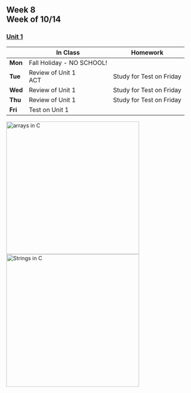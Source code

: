 ## Week 8 <br>Week of 10/14

### [Unit 1](/apcsp/curriculum/1)

  |       |In Class               |Homework   |
  |-------|---------              |---------  |
  |**Mon**|Fall Holiday - NO SCHOOL! | |
  |**Tue**|Review of Unit 1<br>ACT|Study for Test on Friday |
  |**Wed**|Review of Unit 1 |Study for Test on Friday |
  |**Thu**|Review of Unit 1 |Study for Test on Friday |
  |**Fri**|Test on Unit 1 | |


<meta http-equiv="refresh" content="300"/>

<!-- <img src="https://miro.medium.com/max/2544/1*yiyfZodqXNwMouC0-B0Wlg.png" alt="big o graph" height="350"> -->
<img src="https://media.geeksforgeeks.org/wp-content/cdn-uploads/Array-Declaration-In-C.png" alt="arrays in C" height="350">
<img src="https://media.geeksforgeeks.org/wp-content/cdn-uploads/20201209135923/String-in-C.png" alt="Strings in C" height="350">

